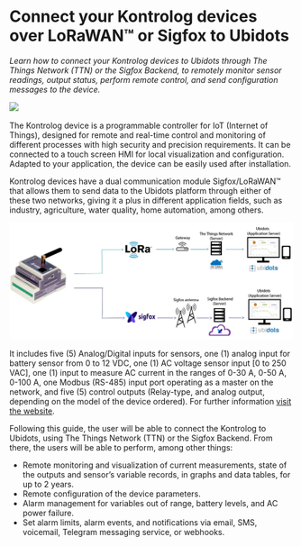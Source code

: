 # Connect your Kontrolog devices over LoRaWAN™ or Sigfox to Ubidots
*Learn how to connect your Kontrolog devices to Ubidots through The Things Network (TTN) or the Sigfox Backend, to remotely monitor sensor readings, output status, perform remote control, and send configuration messages to the device.*

![](https://github.com/Omicron-IoT-Solutions/Ubidots-Tutorials/blob/main/Kontrolog/Images/Img01.png)

The Kontrolog device is a programmable controller for IoT (Internet of Things), designed for remote and real-time control and monitoring of different processes with high security and precision requirements. It can be connected to a touch screen HMI for local visualization and configuration. Adapted to your application, the device can be easily used after installation.

Kontrolog devices have a dual communication module Sigfox/LoRaWAN™ that allows them to send data to the Ubidots platform through either of these two networks, giving it a plus in different application fields, such as industry, agriculture, water quality, home automation, among others.

![](https://github.com/Omicron-IoT-Solutions/Ubidots-Tutorials/blob/main/Kontrolog/Images/Img02.png)

It includes five (5) Analog/Digital inputs for sensors, one (1) analog input for battery sensor from 0 to 12 VDC, one (1) AC voltage sensor input [0 to 250 VAC], one (1) input to measure AC current in the ranges of 0-30 A, 0-50 A, 0-100 A, one Modbus (RS-485) input port operating as a master on the network, and five (5) control outputs (Relay-type, and analog output, depending on the model of the device ordered). For further information [visit the website](https://omicroniot.com/). 

Following this guide, the user will be able to connect the Kontrolog to Ubidots, using The Things Network (TTN) or the Sigfox Backend. From there, the users will be able to perform, among other things:
+ Remote monitoring and visualization of current measurements, state of the outputs and sensor’s variable records, in graphs and data tables, for up to 2 years.
+ Remote configuration of the device parameters.
+ Alarm management for variables out of range, battery levels, and AC power failure.
+ Set alarm limits, alarm events, and notifications via email, SMS, voicemail, Telegram messaging service, or webhooks.


